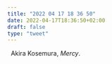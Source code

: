 ```yaml
---
title: "2022 04 17 18 36 50"
date: 2022-04-17T18:36:50+02:00
draft: false
type: "tweet"
---
```


<a href="" class="iconfont icon-music" title="rss"></a> &nbsp; Akira Kosemura, _Mercy_.
